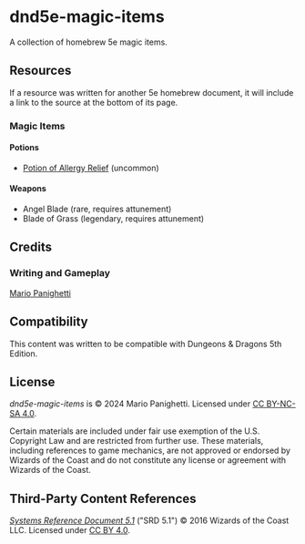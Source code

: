 # dnd5e-magic-items

A collection of homebrew 5e magic items.

## Resources

If a resource was written for another 5e homebrew document, it will include a link to the source at the bottom of its page.

### Magic Items

#### Potions

- [Potion of Allergy Relief](potions/potion-of-allergy-relief.md) (uncommon)

#### Weapons

- Angel Blade (rare, requires attunement)
- Blade of Grass (legendary, requires attunement)

## Credits

### Writing and Gameplay

[Mario Panighetti](https://mario.panighetti.net)

## Compatibility

This content was written to be compatible with Dungeons & Dragons 5th Edition.

## License

_dnd5e-magic-items_ is © 2024 Mario Panighetti. Licensed under [CC BY-NC-SA 4.0](https://creativecommons.org/licenses/by-nc-sa/4.0/legalcode).

Certain materials are included under fair use exemption of the U.S. Copyright Law and are restricted from further use. These materials, including references to game mechanics, are not approved or endorsed by Wizards of the Coast and do not constitute any license or agreement with Wizards of the Coast.

## Third-Party Content References

_[Systems Reference Document 5.1](https://dnd.wizards.com/resources/systems-reference-document)_ ("SRD 5.1") © 2016 Wizards of the Coast LLC. Licensed under [CC BY 4.0](https://creativecommons.org/licenses/by/4.0/legalcode).
